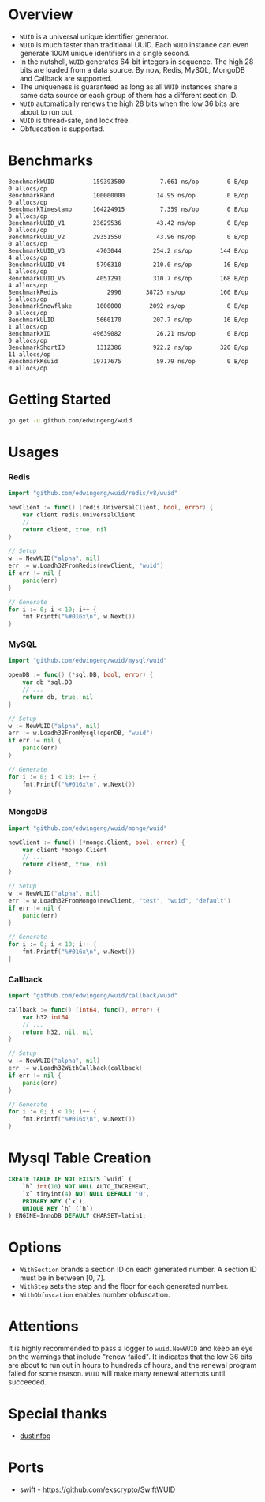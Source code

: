 # Overview
- `WUID` is a universal unique identifier generator.
- `WUID` is much faster than traditional UUID. Each `WUID` instance can even generate 100M unique identifiers in a single second.
- In the nutshell, `WUID` generates 64-bit integers in sequence. The high 28 bits are loaded from a data source. By now, Redis, MySQL, MongoDB and Callback are supported.
- The uniqueness is guaranteed as long as all `WUID` instances share a same data source or each group of them has a different section ID.
- `WUID` automatically renews the high 28 bits when the low 36 bits are about to run out.
- `WUID` is thread-safe, and lock free.
- Obfuscation is supported.

# Benchmarks
```
BenchmarkWUID           159393580          7.661 ns/op        0 B/op       0 allocs/op
BenchmarkRand           100000000         14.95 ns/op         0 B/op       0 allocs/op
BenchmarkTimestamp      164224915          7.359 ns/op        0 B/op       0 allocs/op
BenchmarkUUID_V1        23629536          43.42 ns/op         0 B/op       0 allocs/op
BenchmarkUUID_V2        29351550          43.96 ns/op         0 B/op       0 allocs/op
BenchmarkUUID_V3         4703044         254.2 ns/op        144 B/op       4 allocs/op
BenchmarkUUID_V4         5796310         210.0 ns/op         16 B/op       1 allocs/op
BenchmarkUUID_V5         4051291         310.7 ns/op        168 B/op       4 allocs/op
BenchmarkRedis              2996       38725 ns/op          160 B/op       5 allocs/op
BenchmarkSnowflake       1000000        2092 ns/op            0 B/op       0 allocs/op
BenchmarkULID            5660170         207.7 ns/op         16 B/op       1 allocs/op
BenchmarkXID            49639082          26.21 ns/op         0 B/op       0 allocs/op
BenchmarkShortID         1312386         922.2 ns/op        320 B/op      11 allocs/op
BenchmarkKsuid          19717675          59.79 ns/op         0 B/op       0 allocs/op
```

# Getting Started
``` bash
go get -u github.com/edwingeng/wuid
```

# Usages
### Redis
``` go
import "github.com/edwingeng/wuid/redis/v8/wuid"

newClient := func() (redis.UniversalClient, bool, error) {
    var client redis.UniversalClient
    // ...
    return client, true, nil
}

// Setup
w := NewWUID("alpha", nil)
err := w.Loadh32FromRedis(newClient, "wuid")
if err != nil {
    panic(err)
}

// Generate
for i := 0; i < 10; i++ {
    fmt.Printf("%#016x\n", w.Next())
}
```

### MySQL
``` go
import "github.com/edwingeng/wuid/mysql/wuid"

openDB := func() (*sql.DB, bool, error) {
    var db *sql.DB
    // ...
    return db, true, nil
}

// Setup
w := NewWUID("alpha", nil)
err := w.Loadh32FromMysql(openDB, "wuid")
if err != nil {
    panic(err)
}

// Generate
for i := 0; i < 10; i++ {
    fmt.Printf("%#016x\n", w.Next())
}
```

### MongoDB
``` go
import "github.com/edwingeng/wuid/mongo/wuid"

newClient := func() (*mongo.Client, bool, error) {
    var client *mongo.Client
    // ...
    return client, true, nil
}

// Setup
w := NewWUID("alpha", nil)
err := w.Loadh32FromMongo(newClient, "test", "wuid", "default")
if err != nil {
    panic(err)
}

// Generate
for i := 0; i < 10; i++ {
    fmt.Printf("%#016x\n", w.Next())
}
```

### Callback
``` go
import "github.com/edwingeng/wuid/callback/wuid"

callback := func() (int64, func(), error) {
    var h32 int64
    // ...
    return h32, nil, nil
}

// Setup
w := NewWUID("alpha", nil)
err := w.Loadh32WithCallback(callback)
if err != nil {
    panic(err)
}

// Generate
for i := 0; i < 10; i++ {
    fmt.Printf("%#016x\n", w.Next())
}
```

# Mysql Table Creation
``` sql
CREATE TABLE IF NOT EXISTS `wuid` (
    `h` int(10) NOT NULL AUTO_INCREMENT,
    `x` tinyint(4) NOT NULL DEFAULT '0',
    PRIMARY KEY (`x`),
    UNIQUE KEY `h` (`h`)
) ENGINE=InnoDB DEFAULT CHARSET=latin1;
```

# Options

- `WithSection` brands a section ID on each generated number. A section ID must be in between [0, 7].
- `WithStep` sets the step and the floor for each generated number.
- `WithObfuscation` enables number obfuscation.

# Attentions
It is highly recommended to pass a logger to `wuid.NewWUID` and keep an eye on the warnings that include "renew failed". It indicates that the low 36 bits are about to run out in hours to hundreds of hours, and the renewal program failed for some reason. `WUID` will make many renewal attempts until succeeded. 

# Special thanks
- [dustinfog](https://github.com/dustinfog)

# Ports
- swift - https://github.com/ekscrypto/SwiftWUID
